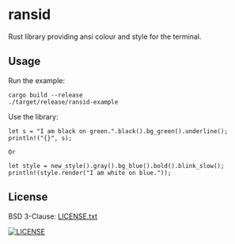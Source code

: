 # ransid

Rust library providing ansi colour and style for the terminal.

## Usage
Run the example:
```
cargo build --release
./target/release/ransid-example
```
Use the library:
```
let s = "I am black on green.".black().bg_green().underline();
println!("{}", s);

Or

let style = new_style().gray().bg_blue().bold().blink_slow();
println!(style.render("I am white on blue."));
```

## License
BSD 3-Clause: [LICENSE.txt](LICENSE.txt)

[<img alt="LICENSE" src="http://img.shields.io/pypi/l/Django.svg?style=flat-square"/>](LICENSE.txt)
